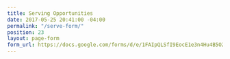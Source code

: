 ```yaml
---
title: Serving Opportunities
date: 2017-05-25 20:41:00 -04:00
permalink: "/serve-form/"
position: 23
layout: page-form
form_url: https://docs.google.com/forms/d/e/1FAIpQLSfI9EocE1e3n4Hu4B5O2mtfwYjX2Vb2IBhBZsThDwLdUFszuw/viewform?embedded=true
---
```



